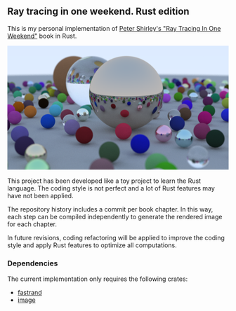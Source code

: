 ## Ray tracing in one weekend. Rust edition

This is my personal implementation of [Peter Shirley's "Ray Tracing In One Weekend"](https://raytracing.github.io/books/RayTracingInOneWeekend.html) book in Rust.

![](images/final_image.png)

This project has been developed like a toy project to learn the Rust language. The coding style is not perfect and a lot of Rust features may have not been applied.

The repository history includes a commit per book chapter. In this way, each step can be compiled independently to generate the rendered image for each chapter.

In future revisions, coding refactoring will be applied to improve the coding style and apply Rust features to optimize all computations.

### Dependencies

The current implementation only requires the following crates:
- [fastrand](https://crates.io/crates/fastrand)
- [image](https://crates.io/crates/image)

